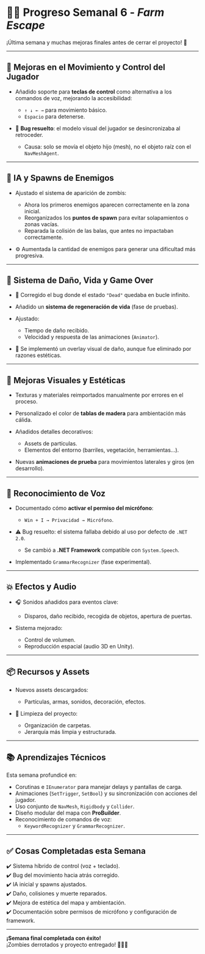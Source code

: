 # 🧟‍🌾 Progreso Semanal 6 - *Farm Escape*

¡Última semana y muchas mejoras finales antes de cerrar el proyecto! 🎉

---

## 🔹 Mejoras en el Movimiento y Control del Jugador

- Añadido soporte para **teclas de control** como alternativa a los comandos de voz, mejorando la accesibilidad:
  - `↑ ↓ ← →` para movimiento básico.
  - `Espacio` para detenerse.

- 🐞 **Bug resuelto**: el modelo visual del jugador se desincronizaba al retroceder.  
  - Causa: solo se movía el objeto hijo (mesh), no el objeto raíz con el `NavMeshAgent`.

---

## 🔹 IA y Spawns de Enemigos

- Ajustado el sistema de aparición de zombis:
  - Ahora los primeros enemigos aparecen correctamente en la zona inicial.
  - Reorganizados los **puntos de spawn** para evitar solapamientos o zonas vacías.
  - Reparada la colisión de las balas, que antes no impactaban correctamente.

- ⚙️ Aumentada la cantidad de enemigos para generar una dificultad más progresiva.

---

## 🔹 Sistema de Daño, Vida y Game Over

- 🧠 Corregido el bug donde el estado `"Dead"` quedaba en bucle infinito.

- Añadido un **sistema de regeneración de vida** (fase de pruebas).

- Ajustado:
  - Tiempo de daño recibido.
  - Velocidad y respuesta de las animaciones (`Animator`).

- 🔴 Se implementó un overlay visual de daño, aunque fue eliminado por razones estéticas.

---

## 🎨 Mejoras Visuales y Estéticas

- Texturas y materiales reimportados manualmente por errores en el proceso.

- Personalizado el color de **tablas de madera** para ambientación más cálida.

- Añadidos detalles decorativos:
  - Assets de partículas.
  - Elementos del entorno (barriles, vegetación, herramientas...).

- Nuevas **animaciones de prueba** para movimientos laterales y giros (en desarrollo).

---

## 🎤 Reconocimiento de Voz

- Documentado cómo **activar el permiso del micrófono**:  
  - `Win + I → Privacidad → Micrófono`.

- ⚠️ Bug resuelto: el sistema fallaba debido al uso por defecto de `.NET 2.0`.  
  - Se cambió a **.NET Framework** compatible con `System.Speech`.

- Implementado `GrammarRecognizer` (fase experimental).

---

## 💥 Efectos y Audio

- 🎧 Sonidos añadidos para eventos clave:
  - Disparos, daño recibido, recogida de objetos, apertura de puertas.

- Sistema mejorado:
  - Control de volumen.
  - Reproducción espacial (audio 3D en Unity).

---

## 📦 Recursos y Assets

- Nuevos assets descargados:
  - Partículas, armas, sonidos, decoración, efectos.

- 🧹 Limpieza del proyecto:
  - Organización de carpetas.
  - Jerarquía más limpia y estructurada.

---

## 📚 Aprendizajes Técnicos

Esta semana profundicé en:

- Corutinas e `IEnumerator` para manejar delays y pantallas de carga.
- Animaciones (`SetTrigger`, `SetBool`) y su sincronización con acciones del jugador.
- Uso conjunto de `NavMesh`, `Rigidbody` y `Collider`.
- Diseño modular del mapa con **ProBuilder**.
- Reconocimiento de comandos de voz:
  - `KeywordRecognizer` y `GrammarRecognizer`.

---

## ✅ Cosas Completadas esta Semana

✔️ Sistema híbrido de control (voz + teclado).  
✔️ Bug del movimiento hacia atrás corregido.  
✔️ IA inicial y spawns ajustados.  
✔️ Daño, colisiones y muerte reparados.  
✔️ Mejora de estética del mapa y ambientación.  
✔️ Documentación sobre permisos de micrófono y configuración de framework.

---

**¡Semana final completada con éxito!**  
¡Zombies derrotados y proyecto entregado! 🧟‍♀️✅
